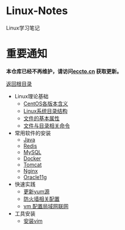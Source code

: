 # Linux-Notes

Linux学习笔记
# 重要通知

**本仓库已经不再维护，请访问[eccto.cn](https://www.eccto.cn) 获取更新。**



[返回根目录](/README.md)

* Linux理论基础
  * [CentOS各版本含义](./chapter1/version.md)
  * [Linux系统目录结构](./chapter1/contents.md)
  * [文件的基本属性](./chapter1/basicattr.md)
  * [文件与目录相关命令](./chapter1/file.md)
* 常用软件的安装
  * [Java](./software/Java.md)
  * [Redis](./software/Redis.md)
  * [MySQL](./software/MySQL.md)
  * [Docker](./software/Docker.md)
  * [Tomcat](./software/Tomcat.md)
  * [Nginx](./software/Nginx.md)
  * [Oracle11g](./software/oracle11g.md)
* 快速实践
  * [更新yum源](./quick/updateyum.md)
  * [防火墙相关配置](./quick/firewall.md)
  * [vm 配置局域网联网](./software/vm.md)
* 工具安装
  * [安装vim](./tools/vim.md)



